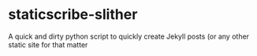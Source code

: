 # staticscribe-slither
A quick and dirty python script to quickly create Jekyll posts (or any other static site for that matter
